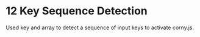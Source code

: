 # 12 Key Sequence Detection

Used key and array to detect a sequence of input keys to activate corny.js.